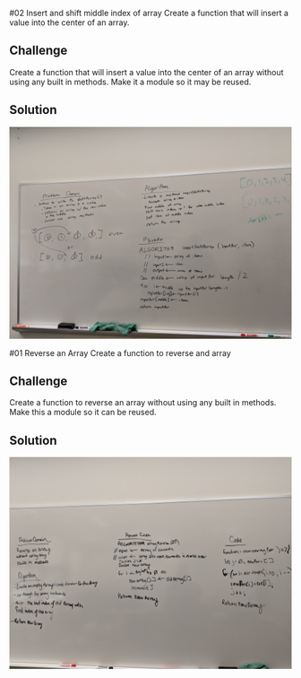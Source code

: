 #02 Insert and shift middle index of array
Create a function that will insert a value into the center of an array.

## Challenge
Create a function that will insert a value into the center of an array without using any built in methods. Make it a module so it may be reused. 

## Solution
![reverse array](./img/02_array_shift.jpg)

#01 Reverse an Array
Create a function to reverse and array

## Challenge
Create a function to reverse an array without using any built in methods. Make this a module so it can be reused.


## Solution
![reverse array](./img/01_reverse_array.jpg)